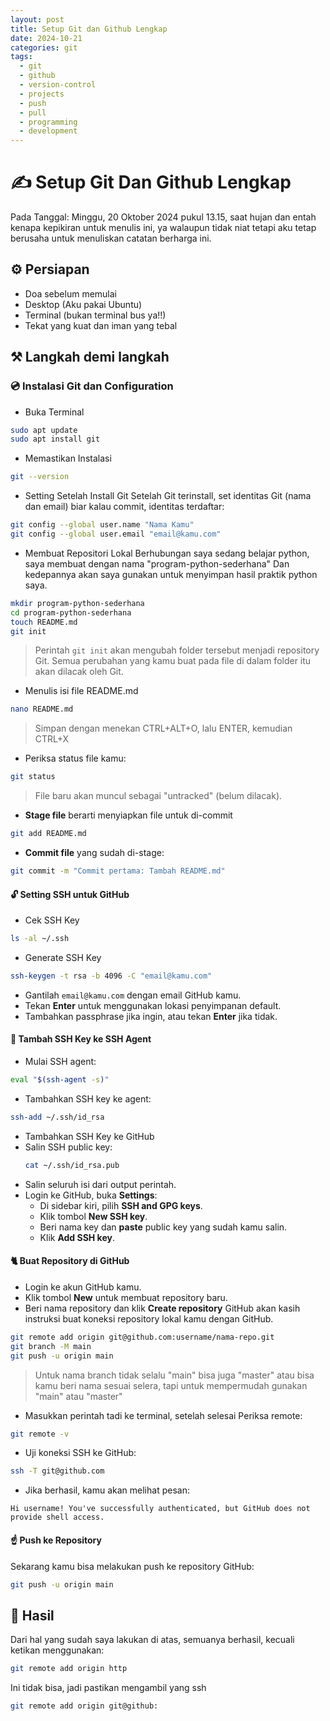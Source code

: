 ```yaml
---
layout: post
title: Setup Git dan Github Lengkap
date: 2024-10-21
categories: git
tags:
  - git
  - github
  - version-control
  - projects
  - push
  - pull
  - programming
  - development
---
```

# ✍️ Setup Git Dan Github Lengkap 
Pada Tanggal: Minggu, 20 Oktober 2024 pukul 13.15, saat hujan dan entah kenapa kepikiran untuk menulis ini, ya walaupun tidak niat tetapi aku tetap berusaha untuk menuliskan catatan berharga ini. 

## ⚙️ Persiapan
- Doa sebelum memulai
- Desktop (Aku pakai Ubuntu)
- Terminal (bukan terminal bus ya!!)
- Tekat yang kuat dan iman yang tebal

## ⚒️ Langkah demi langkah

### 💿 Instalasi Git dan Configuration 

- Buka Terminal
```bash
sudo apt update
sudo apt install git
```
- Memastikan Instalasi
```bash
git --version
```
- Setting Setelah Install Git
	Setelah Git terinstall, set identitas Git (nama dan email) biar kalau commit, identitas terdaftar:
```bash
git config --global user.name "Nama Kamu"
git config --global user.email "email@kamu.com"
```
- Membuat Repositori Lokal
	Berhubungan saya sedang belajar python, saya membuat dengan nama "program-python-sederhana" Dan kedepannya akan saya gunakan untuk menyimpan hasil praktik python saya.
```bash
mkdir program-python-sederhana
cd program-python-sederhana
touch README.md
git init
```
> Perintah `git init` akan mengubah folder tersebut menjadi repository Git. Semua perubahan yang kamu buat pada file di dalam folder itu akan dilacak oleh Git.
- Menulis isi file README.md
```bash
nano README.md
```
> Simpan dengan menekan CTRL+ALT+O, lalu ENTER, kemudian CTRL+X
- Periksa status file kamu:
```bash
git status
```
>   File baru akan muncul sebagai "untracked" (belum dilacak).
- **Stage file** berarti menyiapkan file untuk di-commit
```bash
git add README.md
```
- **Commit file** yang sudah di-stage:
```bash
git commit -m "Commit pertama: Tambah README.md"
```

#### 🔓 Setting SSH untuk GitHub

- Cek SSH Key
```bash
ls -al ~/.ssh
```
- Generate SSH Key
```bash
ssh-keygen -t rsa -b 4096 -C "email@kamu.com"
```
  - Gantilah `email@kamu.com` dengan email GitHub kamu.
  - Tekan **Enter** untuk menggunakan lokasi penyimpanan default.
  - Tambahkan passphrase jika ingin, atau tekan **Enter** jika tidak.

#### 🔑 **Tambah SSH Key ke SSH Agent**

- Mulai SSH agent:
```bash
eval "$(ssh-agent -s)"
```
- Tambahkan SSH key ke agent:
```bash
ssh-add ~/.ssh/id_rsa
```
- Tambahkan SSH Key ke GitHub
- Salin SSH public key:
   ```bash
   cat ~/.ssh/id_rsa.pub
   ```
- Salin seluruh isi dari output perintah.
- Login ke GitHub, buka **Settings**:
	- Di sidebar kiri, pilih **SSH and GPG keys**.
	- Klik tombol **New SSH key**.
	- Beri nama key dan **paste** public key yang sudah kamu salin.
	- Klik **Add SSH key**.

#### 🐈 Buat Repository di GitHub

- Login ke akun GitHub kamu.
- Klik tombol **New** untuk membuat repository baru.
- Beri nama repository dan klik **Create repository**
	GitHub akan kasih instruksi buat koneksi repository lokal kamu dengan GitHub.
```bash
git remote add origin git@github.com:username/nama-repo.git
git branch -M main
git push -u origin main
```
> Untuk nama branch tidak selalu "main" bisa juga "master" atau bisa kamu beri nama sesuai selera, tapi untuk mempermudah gunakan "main" atau "master" 
- Masukkan perintah tadi ke terminal, setelah selesai Periksa remote:
```bash
git remote -v
```
- Uji koneksi SSH ke GitHub:
```bash
ssh -T git@github.com
```
- Jika berhasil, kamu akan melihat pesan:
```
Hi username! You've successfully authenticated, but GitHub does not provide shell access.
```

#### ☝️ **Push ke Repository**

Sekarang kamu bisa melakukan push ke repository GitHub:
```bash
git push -u origin main
```
## 📃 Hasil 
Dari hal yang sudah saya lakukan di atas, semuanya berhasil, kecuali ketikan menggunakan:
```bash
git remote add origin http
```
Ini tidak bisa, jadi pastikan mengambil yang ssh
```bash
git remote add origin git@github:
```
